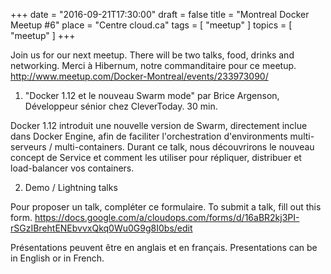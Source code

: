 +++
date   = "2016-09-21T17:30:00"
draft  = false
title  = "Montreal Docker Meetup #6"
place = "Centre cloud.ca"
tags   = [ "meetup" ]
topics = [ "meetup" ]
+++

Join us for our next meetup. There will be two talks, food, drinks and networking. Merci à Hibernum, notre commanditaire pour ce meetup.  
http://www.meetup.com/Docker-Montreal/events/233973090/
1) "Docker 1.12 et le nouveau Swarm mode" par Brice Argenson, Développeur sénior chez CleverToday. 30 min.

Docker 1.12 introduit une nouvelle version de Swarm, directement inclue dans Docker Engine, afin de faciliter l'orchestration d'environments multi-serveurs / multi-containers. Durant ce talk, nous découvrirons le nouveau concept de Service et comment les utiliser pour répliquer, distribuer et load-balancer vos containers. 

2)  Demo / Lightning talks

Pour proposer un talk, compléter ce formulaire.
To submit a talk, fill out this form. 
https://docs.google.com/a/cloudops.com/forms/d/16aBR2kj3PI-rSGzIBrehtENEbvvxQkq0Wu0G9g8I0bs/edit

Présentations peuvent être en anglais et en français. Presentations can be in English or in French. 
